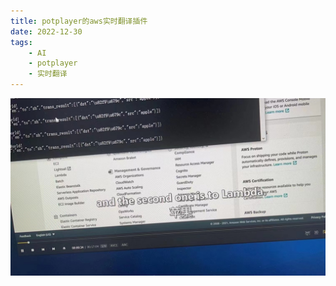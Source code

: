 ```yaml
---
title: potplayer的aws实时翻译插件
date: 2022-12-30
tags: 
    - AI
    - potplayer
    - 实时翻译
---
```


![image-20230125094149373](https://raw.githubusercontent.com/Xu-Hardy/image-host/master/image-20230125094149373.png)
